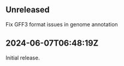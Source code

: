 ## Unreleased

Fix GFF3 format issues in genome annotation


## 2024-06-07T06:48:19Z

Initial release.

